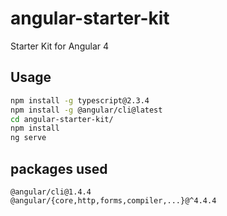 # angular-starter-kit

Starter Kit for Angular 4

## Usage

```sh
npm install -g typescript@2.3.4
npm install -g @angular/cli@latest
cd angular-starter-kit/
npm install
ng serve
```

## packages used

```
@angular/cli@1.4.4
@angular/{core,http,forms,compiler,...}@^4.4.4
```
